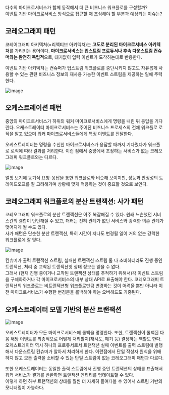 다수의 마이크로서비스가 함께 동작해서 더 큰 비즈니스 워크플로를 구성할까?  
이벤트 기반 마이크로서비스 방식으로 접근할 때 조심해야 할 부분과 예상되는 이슈는?  

## 코레오그래피 패턴
코레어그래피 아키텍처(=리액티브 아키텍처)는 **고도로 분리된 마이크로서비스 아키텍처**를 가리키는 용어이다. **마이크로서비스는 업스트림 프로듀서나 후속 다운스트림 컨슈머와는 완전히 독립적**으로, 대기없이 입력 이벤트가 도착하는대로 반응한다.  

이벤트 기반 아키텍처는 컨슈머가 업스트림 워크플로를 중단시키지 않고도 자유롭게 사용할 수 있는 관련 비즈니스 정보의 재사용 가능한 이벤트 스트림을 제공하는 일에 주력한다.

![image](https://github.com/A-Little-Bit-Tech-Frontiers/Building-Event-Driven-Microservices-Book/assets/67941526/64b65fa3-c9ce-433c-9517-5c7e41b94613)


## 오케스트레이션 패턴
중앙의 마이크로서비스가 하위의 워커 마이크로서비스에게 명령을 내린 뒤 응답을 기다린다. 오케스트레이터 마이크로서비스는 주어진 비즈니스 프로세스의 전체 워크플로 로직을 알고 있으며 워커 마이크로서비스들에게 특정 이벤트를 전달한다.  

오케스트레이터는 명령을 수신한 마이크로서비스가 응답할 때까지 기다렸다가 워크플로 로직에 따라 결과를 처리한다. 이런 점에서 중앙에서 조정하는 서비스가 없는 코레오그래피 워크플로와는 다르다.  

![image](https://github.com/A-Little-Bit-Tech-Frontiers/Building-Event-Driven-Microservices-Book/assets/67941526/19b23909-a1f0-4789-b00c-3b07125fdad2)

얼핏 보기에 동기식 요청-응답을 통한 워크플로와 비슷해 보이지만, 성능과 안정성의 트레이드오프를 잘 고려해가며 상황에 맞게 적용하는 것이 중요할 것으로 보인다.  

## 코레오그래피 워크플로의 분산 트랜잭션: 사가 패턴

코레오그래피 워크플로의 분산 트랜잭션은 아주 복잡해질 수 있다. 원래 느슨했던 서비스간의 결합이 단단해질 수 있고, 더러는 전혀 관계가 없던 서비스와 강력한 의존 관계가 맺어지게 될 수도 있다.  
사가 패턴은 단순한 분산 트랜잭션, 특히 시간이 지나도 변경될 일이 거의 없는 강력한 워크플로에 잘 맞다.

![image](https://github.com/A-Little-Bit-Tech-Frontiers/Building-Event-Driven-Microservices-Book/assets/67941526/b893f300-f843-4462-9e5d-5375e8830011)

컨슈머가 출력 트랜잭션 스트림, 실패한 트랜잭션 스트림 둘 다 소비하더라도 진행 중인 트랜잭션, 처리 중 교착된 트랜잭션읫 상태 정보는 얻을 수 없다.  
그래서 (현재 진행 중이거나 교착된 트랜잭션 상태를 추적하기 위해서)각 이벤트 스트림을 구체화하거나 각 마이크로서비스의 내부 상태 API로 표출해야 한다. 코레오그래피 트랜잭션의 워크플로는 비트랜잭션형 워크플로만큼 변경하는 것이 어려울 뿐만 아니라 이전 마이크로서비스가 수행한 변경분을 롤백해야 하는 오버헤드도 가중된다. 

## 오케스트레이터 모델 기반의 분산 트랜잭션

![image](https://github.com/A-Little-Bit-Tech-Frontiers/Building-Event-Driven-Microservices-Book/assets/67941526/2fe54bdc-a354-4264-a9d8-5257fc083705)

오케스트레이터가 모든 마이크로서비스에 롤백을 명령한다. 또한, 트랜잭션이 롤백된 다음 해당 이벤트를 최종적으로 어떻게 처리할지(재시도, 폐기 등) 결정하는 역할도 한다.  
오케스트레이터 역시 하나의 프로듀서로서 트랜잭션 실패 이벤트를 출력 스트림에 발행해서 다운스트림 컨슈머가 알아서 처리하게 한다. 이런점에서 단일 작성자 원칙을 위배하지 않고 모든 출력을 소비할 수 있는 단일 스트림이 없는 코레오그래피 패턴과 다르다.  

또한 오케스트레이터는 동일한 출력 스트림에서 진행 중인 트랜잭션의 상태를 표출해서 워커 서비스가 결과를 반환하면 트랜잭션 엔티티를 업데이트할 수 있다.  
이렇게 하면 하부 트랜잭션의 상태를 훨씬 더 자세히 들여다볼 수 있어서 스트림 기반의 모니터링이 가능하다. 

